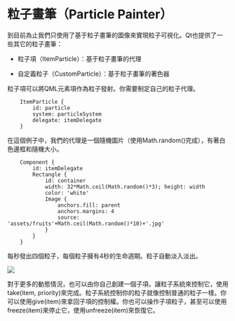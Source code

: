 # 粒子畫筆（Particle Painter）

到目前為止我們只使用了基于粒子畫筆的圖像來實現粒子可視化。Qt也提供了一些其它的粒子畫筆：

* 粒子項（ItemParticle）：基于粒子畫筆的代理

* 自定義粒子（CustomParticle）：基于粒子畫筆的著色器

粒子項可以將QML元素項作為粒子發射。你需要制定自己的粒子代理。

```
    ItemParticle {
        id: particle
        system: particleSystem
        delegate: itemDelegate
    }
```

在這個例子中，我們的代理是一個隨機圖片（使用Math.random()完成），有著白色邊框和隨機大小。

```
    Component {
        id: itemDelegate
        Rectangle {
            id: container
            width: 32*Math.ceil(Math.random()*3); height: width
            color: 'white'
            Image {
                anchors.fill: parent
                anchors.margins: 4
                source: 'assets/fruits'+Math.ceil(Math.random()*10)+'.jpg'
            }
        }
    }
```

每秒發出四個粒子，每個粒子擁有4秒的生命週期。粒子自動淡入淡出。

![](http://qmlbook.org/_images/itemparticle.png)

對于更多的動態情況，也可以由你自己創建一個子項，讓粒子系統來控制它，使用take(item, priority)來完成。粒子系統控制你的粒子就像控制普通的粒子一樣。你可以使用give(item)來拿回子項的控制權。你也可以操作子項粒子，甚至可以使用freeze(item)來停止它，使用unfreeze(item)來恢復它。
